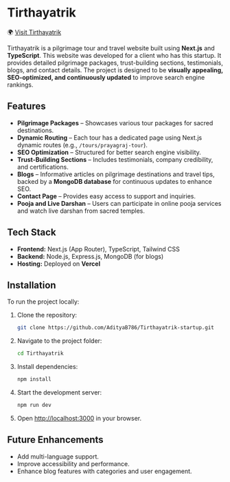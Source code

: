 # Tirthayatrik  

🌍 [Visit Tirthayatrik](https://tirthayatrik.com)  

Tirthayatrik is a pilgrimage tour and travel website built using **Next.js** and **TypeScript**. This website was developed for a client who has this startup. It provides detailed pilgrimage packages, trust-building sections, testimonials, blogs, and contact details. The project is designed to be **visually appealing, SEO-optimized, and continuously updated** to improve search engine rankings.  

## Features  

- **Pilgrimage Packages** – Showcases various tour packages for sacred destinations.  
- **Dynamic Routing** – Each tour has a dedicated page using Next.js dynamic routes (e.g., `/tours/prayagraj-tour`).  
- **SEO Optimization** – Structured for better search engine visibility.  
- **Trust-Building Sections** – Includes testimonials, company credibility, and certifications.  
- **Blogs** – Informative articles on pilgrimage destinations and travel tips, backed by a **MongoDB database** for continuous updates to enhance SEO.  
- **Contact Page** – Provides easy access to support and inquiries.  
- **Pooja and Live Darshan** – Users can participate in online pooja services and watch live darshan from sacred temples.  

## Tech Stack  

- **Frontend:** Next.js (App Router), TypeScript, Tailwind CSS  
- **Backend:** Node.js, Express.js, MongoDB (for blogs)  
- **Hosting:** Deployed on **Vercel**  

## Installation  

To run the project locally:  

1. Clone the repository:  
   ```sh
   git clone https://github.com/AdityaB786/Tirthayatrik-startup.git
   ```
2. Navigate to the project folder:  
   ```sh
   cd Tirthayatrik
   ```
3. Install dependencies:  
   ```sh
   npm install
   ```
4. Start the development server:  
   ```sh
   npm run dev
   ```
5. Open [http://localhost:3000](http://localhost:3000) in your browser.  

## Future Enhancements  

- Add multi-language support.  
- Improve accessibility and performance.  
- Enhance blog features with categories and user engagement.  
